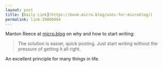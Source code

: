 ```yaml
---
layout: post
title: [Daily Link](https://book.micro.blog/uses-for-microblog/)
permalink: link-20000404
---
```


Manton Reece at [micro.blog](https://book.micro.blog/uses-for-microblog/) on why and how to start writing:

> The solution is easier, quick posting. Just start writing without the pressure of getting it all right.

An excellent principle for many things in life.
